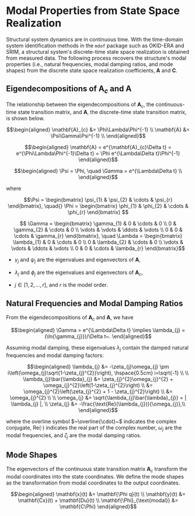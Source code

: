 # Modal Properties from State Space Realization

Structural system dynamics are in continuous time.  With the time-domain system identification methods in the `mdof` package such as OKID-ERA and SRIM, a structural system's discrete-time state space realization is obtained from measured data.  The following process recovers the structure's modal properties (i.e., natural frequencies, modal damping ratios, and mode shapes) from the discrete state space realization coefficients, $\mathbf{A}$ and $\mathbf{C}$.

## Eigendecompositions of $\mathbf{A}_{c}$ and $\mathbf{A}$

The relationship between the eigendecompositions of $\mathbf{A}_{c}$, the continuous-time state transition matrix, and $\mathbf{A}$, the discrete-time state transition matrix, is shown below.

$$\begin{aligned}
\mathbf{A}_{c} &= \Phi\Lambda\Phi^{-1} \\
\mathbf{A} &= \Psi\Gamma\Psi^{-1} \\
\end{aligned}$$

$$\begin{aligned}
\mathbf{A} = e^{\mathbf{A}_{c}\Delta t} = e^{\Phi\Lambda\Phi^{-1}\Delta t} = \Phi e^{\Lambda\Delta t}\Phi^{-1}
\end{aligned}$$

$$\begin{aligned}
\Psi = \Phi, \quad \Gamma = e^{\Lambda\Delta t} \\
\end{aligned}$$

where 

$$\Psi = 
\begin{bmatrix} 
\psi_{1} & \psi_{2} & \cdots & \psi_{r} 
\end{bmatrix}, \quad{} 
\Phi =
\begin{bmatrix} 
\phi_{1} & \phi_{2} & \cdots & \phi_{r} 
\end{bmatrix}
$$

$$
\Gamma = 
\begin{bmatrix}
\gamma_{1} & 0 & \cdots & 0 \\
0 & \gamma_{2} & \cdots & 0 \\
\vdots & \vdots & \ddots & \vdots \\
0 & 0 & \cdots & \gamma_{r} 
\end{bmatrix}, \quad
\Lambda = \begin{bmatrix}
\lambda_{1} & 0 & \cdots & 0 \\
0 & \lambda_{2} & \cdots & 0 \\
\vdots & \vdots & \ddots & \vdots \\
0 & 0 & \cdots & \lambda_{r} 
\end{bmatrix}$$

- $\gamma_{j}$ and $\psi_{j}$ are the eigenvalues and eigenvectors of $\mathbf{A}$,

- $\lambda_{j}$ and $\phi_{j}$ are the eigenvalues and eigenvectors of $\mathbf{A}_{c}$,

- $j \in [1,2,\dots,r]$, and $r$ is the model order.


## Natural Frequencies and Modal Damping Ratios

From the eigendecompositions of $\mathbf{A}_{c}$ and $\mathbf{A}$, we have

$$\begin{aligned}
\Gamma = e^{\Lambda\Delta t} 
\implies
\lambda_{j} = (\ln{\gamma_{j}})/\Delta t~.
\end{aligned}$$

Assuming modal damping, these eigenvalues $\lambda_{j}$ contain the damped natural frequencies and modal damping factors:

$$\begin{aligned}
\lambda_{j} &= -\zeta_{j}\omega_{j} \pm i\left(\omega_{j}\sqrt{1-\zeta_{j}^{2}}\right), \hspace{0.5cm} i=\sqrt{-1} \\ \\
\lambda_{j}\bar{\lambda}_{j} &= \zeta_{j}^{2}\omega_{j}^{2} + \omega_{j}^{2}\left(1-\zeta_{j}^{2}\right) \\
    &= \omega_{j}^{2}\left(\zeta_{j}^{2} + 1 - \zeta_{j}^{2}\right) \\
    &= \omega_{j}^{2} \\ \\
\omega_{j} &= \sqrt{\lambda_{j}\bar{\lambda}_{j}} = | \lambda_{j} |, \\
\zeta_{j} &= -\frac{\text{Re}(\lambda_{j})}{\omega_{j}},\\
\end{aligned}$$

where the overline symbol $~\overline{\cdot}~$ indicates the complex conjugate, $\text{Re}(\cdot)$ indicates the real part of the complex number, $\omega_{j}$ are the modal frequencies, and $\zeta_{j}$ are the modal damping ratios.

## Mode Shapes

The eigenvectors of the continuous state transition matrix $\mathbf{A}_{c}$ transform the modal coordinates into the state coordinates.  We define the mode shapes as the transformation from modal coordinates to the output coordinates.

$$\begin{aligned}
\mathbf{x}(t) &= \mathbf{\Phi q}(t) \\
\mathbf{y}(t) &= \mathbf{Cx}(t) + \mathbf{Du}(t) \\
\mathbf{\Phi}_{\text{modal}} &= \mathbf{C\Phi}
\end{aligned}$$

